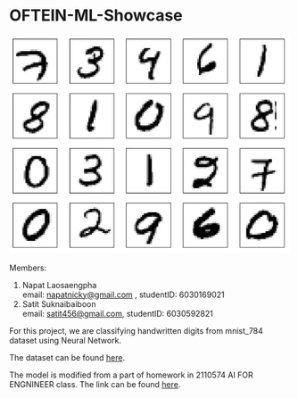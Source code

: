 # OFTEIN-ML-Showcase

![alt text](pictures/handwritten_digits.png)

Members:
  1. Napat Laosaengpha <br>
    email: napatnicky@gmail.com , studentID: 6030169021
  2. Satit Suknaibaiboon <br>
    email: satit456@gmail.com, studentID: 6030592821

For this project, we are classifying handwritten digits from mnist_784 dataset using Neural Network.

The dataset can be found [here](https://www.openml.org/d/554).

The model is modified from a part of homework in 2110574 AI FOR ENGNINEER class. The link can be found [here](https://colab.research.google.com/drive/1n47yaji8oYVSQ0hpu1WaajAXsH4FeguY?usp=sharing).
